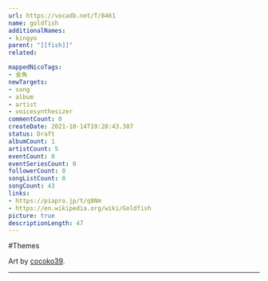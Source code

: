 ```yaml
---
url: https://vocadb.net/T/8461
name: goldfish
additionalNames: 
- kingyo
parent: "[[fish]]"
related:

mappedNicoTags:
- 金魚
newTargets:
- song
- album
- artist
- voicesynthesizer
commentCount: 0
createDate: 2021-10-14T19:28:43.387
status: Draft
albumCount: 1
artistCount: 5
eventCount: 0
eventSeriesCount: 0
followerCount: 0
songListCount: 0
songCount: 43
links: 
- https://piapro.jp/t/q8Nm
- https://en.wikipedia.org/wiki/Goldfish
picture: true
descriptionLength: 47
---
```


#Themes

Art by [cocoko39](https://vocadb.net/Ar/69400).

---

